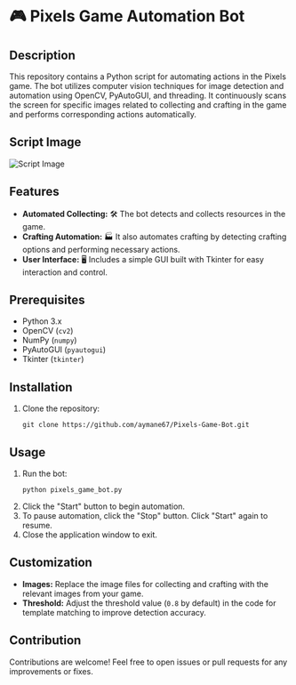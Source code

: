 # 🎮 Pixels Game Automation Bot

## Description
This repository contains a Python script for automating actions in the Pixels game. The bot utilizes computer vision techniques for image detection and automation using OpenCV, PyAutoGUI, and threading. It continuously scans the screen for specific images related to collecting and crafting in the game and performs corresponding actions automatically.

## Script Image
![Script Image](pixels_game_bot.png)

## Features
- **Automated Collecting:** 🛠️ The bot detects and collects resources in the game.
- **Crafting Automation:** 🏭 It also automates crafting by detecting crafting options and performing necessary actions.
- **User Interface:** 🖥️ Includes a simple GUI built with Tkinter for easy interaction and control.

## Prerequisites
- Python 3.x
- OpenCV (`cv2`)
- NumPy (`numpy`)
- PyAutoGUI (`pyautogui`)
- Tkinter (`tkinter`)

## Installation
1. Clone the repository:
    ```
    git clone https://github.com/aymane67/Pixels-Game-Bot.git
    ```

## Usage
1. Run the bot:
    ```
    python pixels_game_bot.py
    ```
2. Click the "Start" button to begin automation.
3. To pause automation, click the "Stop" button. Click "Start" again to resume.
4. Close the application window to exit.

## Customization
- **Images:** Replace the image files for collecting and crafting with the relevant images from your game.
- **Threshold:** Adjust the threshold value (`0.8` by default) in the code for template matching to improve detection accuracy.

## Contribution
Contributions are welcome! Feel free to open issues or pull requests for any improvements or fixes.
